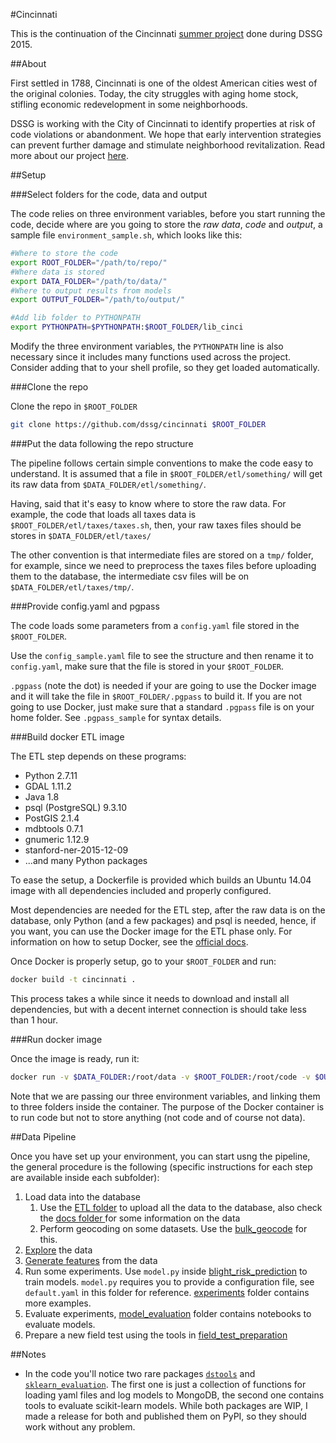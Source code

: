 #Cincinnati

This is the continuation of the Cincinnati [summer project](https://github.com/dssg/cincinnati2015) done during DSSG 2015.

##About

First settled in 1788, Cincinnati is one of the oldest American cities west of the original colonies. Today, the 
city struggles with aging home stock, stifling economic redevelopment in some neighborhoods. 

DSSG is working with the City of Cincinnati to identify properties at risk of code violations or abandonment. We hope
that early intervention strategies can prevent further damage and stimulate neighborhood revitalization. Read more about
our project [here](http://dssg.uchicago.edu/2015/08/20/cincy-blight-prevention.html). 

##Setup

###Select folders for the code, data and output

The code relies on three environment variables, before you start running the code, decide where are you going to store the *raw data*,  *code* and *output*, a sample file `environment_sample.sh`, which looks like this:

```bash
#Where to store the code
export ROOT_FOLDER="/path/to/repo/"
#Where data is stored
export DATA_FOLDER="/path/to/data/"
#Where to output results from models
export OUTPUT_FOLDER="/path/to/output/"

#Add lib folder to PYTHONPATH
export PYTHONPATH=$PYTHONPATH:$ROOT_FOLDER/lib_cinci
```

Modify the three environment variables, the `PYTHONPATH` line is also necessary since it includes many functions used across the project. Consider adding that to your shell profile, so they get loaded automatically.

###Clone the repo

Clone the repo in `$ROOT_FOLDER`

```bash
git clone https://github.com/dssg/cincinnati $ROOT_FOLDER
```

###Put the data following the repo structure

The pipeline follows certain simple conventions to make the code easy to understand. It is assumed that a file in `$ROOT_FOLDER/etl/something/` will get its raw data from `$DATA_FOLDER/etl/something/`.

Having, said that it's easy to know where to store the raw data. For example, the code that loads all taxes data is `$ROOT_FOLDER/etl/taxes/taxes.sh`, then, your raw taxes files should be stores in `$DATA_FOLDER/etl/taxes/`

The other convention is that intermediate files are stored on a `tmp/` folder, for example, since we need to preprocess the taxes files before uploading them to the database, the intermediate csv files will be on `$DATA_FOLDER/etl/taxes/tmp/`.

###Provide config.yaml and pgpass

The code loads some parameters from a `config.yaml` file stored in the `$ROOT_FOLDER`.

Use the `config_sample.yaml` file to see the structure and then rename it to `config.yaml`, make sure that the file is stored in your `$ROOT_FOLDER`.

`.pgpass` (note the dot) is needed if your are going to use the Docker image and it will take
the file in `$ROOT_FOLDER/.pgpass` to build it. If you are not going to use Docker, just make sure that a standard `.pgpass` file is on your home folder. See `.pgpass_sample` for syntax details.

###Build docker ETL image

The ETL step depends on these programs:

* Python 2.7.11
* GDAL 1.11.2
* Java 1.8
* psql (PostgreSQL) 9.3.10
* PostGIS 2.1.4
* mdbtools 0.7.1 
* gnumeric 1.12.9
* stanford-ner-2015-12-09
* ...and many Python packages

To ease the setup, a Dockerfile is provided which builds an Ubuntu 14.04 image with all dependencies included and properly configured.

Most dependencies are needed for the ETL step, after the raw data is on the database, only Python (and a few packages) and psql is needed, hence, if you want, you can use the Docker image for the ETL phase only. For information on how to setup Docker, see the [official docs](https://docs.docker.com/).

Once Docker is properly setup, go to your `$ROOT_FOLDER` and run:

```bash
docker build -t cincinnati .
```

This process takes a while since it needs to download and install all dependencies, but with a decent internet connection is should take less than 1 hour.

###Run docker image

Once the image is ready, run it: 

```bash
docker run -v $DATA_FOLDER:/root/data -v $ROOT_FOLDER:/root/code -v $OUTPUT_FOLDER:/root/output -i -t cincinnati /bin/bash
```

Note that we are passing our three environment variables, and linking them to three folders inside the container. The purpose of the Docker container is to run code but not to store anything (not code and of course not data).

##Data Pipeline

Once you have set up your environment, you can start usng the pipeline, the general procedure is the following (specific instructions for each step are available inside each subfolder):

1. Load data into the database 
   1. Use the [ETL folder](etl/) to upload all the data to the database, also check the [docs folder ](docs/) for some information on the data
   2. Perform geocoding on some datasets. Use the [bulk_geocode](bulk_geocoder/) for this.
2. [Explore](exploration/) the data
3. [Generate features](blight_risk_prediction/features) from the data
4. Run some experiments. Use `model.py` inside [blight_risk_prediction](blight_risk_prediction/) to train models. `model.py` requires you to provide a configuration file, see `default.yaml` in this folder for reference.  [experiments](blight_risk_prediction/experiments) folder contains more examples.
5. Evaluate experiments, [model_evaluation](model_evaluation/) folder contains notebooks to evaluate models.
6. Prepare a new field test using the tools in [field_test_preparation](field_test_preparation/)

##Notes
* In the code you'll notice two rare packages [`dstools`](https://github.com/edublancas/dstools) and [`sklearn_evaluation`](https://github.com/edublancas/sklearn-evaluation/). The first one is just a collection of functions for loading yaml files and log models to MongoDB, the second one contains tools to evaluate scikit-learn models. While both packages are WIP, I made a release for both and published them on PyPI, so they should work without any problem.
